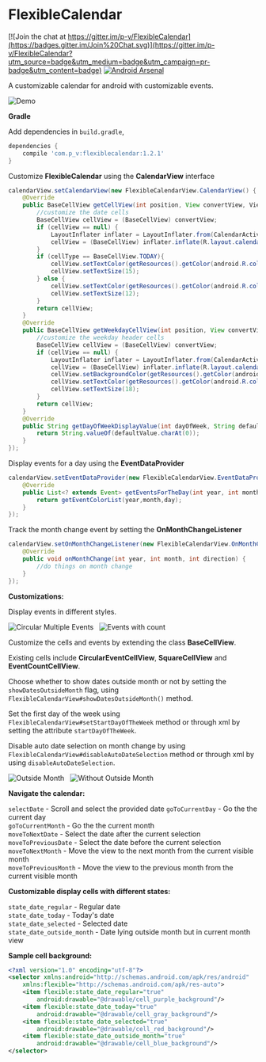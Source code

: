 # FlexibleCalendar

[![Join the chat at https://gitter.im/p-v/FlexibleCalendar](https://badges.gitter.im/Join%20Chat.svg)](https://gitter.im/p-v/FlexibleCalendar?utm_source=badge&utm_medium=badge&utm_campaign=pr-badge&utm_content=badge) [![Android Arsenal](https://img.shields.io/badge/Android%20Arsenal-FlexibleCalendar-brightgreen.svg?style=flat)](https://android-arsenal.com/details/1/2323)

A customizable calendar for android with customizable events.

![Demo](demo/demo.gif)

**Gradle**

Add dependencies in `build.gradle`,

```groovy
dependencies {
    compile 'com.p_v:flexiblecalendar:1.2.1'
}
```

Customize **FlexibleCalendar** using the **CalendarView** interface

```java
calendarView.setCalendarView(new FlexibleCalendarView.CalendarView() {
    @Override
    public BaseCellView getCellView(int position, View convertView, ViewGroup parent, int cellType) {
        //customize the date cells
        BaseCellView cellView = (BaseCellView) convertView;
        if (cellView == null) {
            LayoutInflater inflater = LayoutInflater.from(CalendarActivity4.this);
            cellView = (BaseCellView) inflater.inflate(R.layout.calendar3_date_cell_view, null);
        }
        if (cellType == BaseCellView.TODAY){
            cellView.setTextColor(getResources().getColor(android.R.color.holo_red_dark));
            cellView.setTextSize(15);
        } else {
            cellView.setTextColor(getResources().getColor(android.R.color.white));
            cellView.setTextSize(12);
        }
        return cellView;
    }
    @Override
    public BaseCellView getWeekdayCellView(int position, View convertView, ViewGroup parent) {
        //customize the weekday header cells
        BaseCellView cellView = (BaseCellView) convertView;
        if (cellView == null) {
            LayoutInflater inflater = LayoutInflater.from(CalendarActivity4.this);
            cellView = (BaseCellView) inflater.inflate(R.layout.calendar3_week_cell_view, null);
            cellView.setBackgroundColor(getResources().getColor(android.R.color.holo_purple));
            cellView.setTextColor(getResources().getColor(android.R.color.holo_orange_light));
            cellView.setTextSize(18);
        }
        return cellView;
    }
    @Override
    public String getDayOfWeekDisplayValue(int dayOfWeek, String defaultValue) {
        return String.valueOf(defaultValue.charAt(0));
    }
});
```

Display events for a day using the **EventDataProvider**

```java
calendarView.setEventDataProvider(new FlexibleCalendarView.EventDataProvider() {
    @Override
    public List<? extends Event> getEventsForTheDay(int year, int month, int day) {
        return getEventColorList(year,month,day);
    }
});
```
Track the month change event by setting the **OnMonthChangeListener**
```java
calendarView.setOnMonthChangeListener(new FlexibleCalendarView.OnMonthChangeListener() {
    @Override
    public void onMonthChange(int year, int month, int direction) {
        //do things on month change
    }
});
```

**Customizations:**

Display events in different styles.

![Circular Multiple Events](demo/screenshot-1.jpg) &nbsp; ![Events with count](demo/screenshot-4.jpg)

Customize the cells and events by extending the class **BaseCellView**. 

Existing cells include **CircularEventCellView**, **SquareCellView** and **EventCountCellView**.

Choose whether to show dates outside month or not by setting the `showDatesOutsideMonth` flag,
 using `FlexibleCalendarView#showDatesOutsideMonth()` method.

Set the first day of the week using `FlexibleCalendarView#setStartDayOfTheWeek` method or through xml
 by setting the attribute `startDayOfTheWeek`.

Disable auto date selection on month change by using `FlexibleCalendarView#disableAutoDateSelection` method or through xml by using `disableAutoDateSelection`.

![Outside Month](demo/screenshot-2.jpg) &nbsp; ![Without Outside Month](demo/screenshot-3.jpg)

**Navigate the calendar:**

`selectDate` - Scroll and select the provided date
`goToCurrentDay` - Go the the current day <br/>
`goToCurrentMonth` - Go the the current month <br/>
`moveToNextDate` - Select the date after the current selection <br/>
`moveToPreviousDate` - Select the date before the current selection <br/>
`moveToNextMonth` - Move the view to the next month from the current visible month <br/>
`moveToPreviousMonth` - Move the view to the previous month from the current visible month <br/>

**Customizable display cells with different states:**

`state_date_regular` - Regular date<br/>
`state_date_today` - Today's date<br/>
`state_date_selected` - Selected date<br/>
`state_date_outside_month` - Date lying outside month but in current month view<br/>

**Sample cell background:**

```xml
<?xml version="1.0" encoding="utf-8"?>
<selector xmlns:android="http://schemas.android.com/apk/res/android"
    xmlns:flexible="http://schemas.android.com/apk/res-auto">
    <item flexible:state_date_regular="true"
        android:drawable="@drawable/cell_purple_background"/>
    <item flexible:state_date_today="true"
        android:drawable="@drawable/cell_gray_background"/>
    <item flexible:state_date_selected="true"
        android:drawable="@drawable/cell_red_background"/>
    <item flexible:state_date_outside_month="true"
        android:drawable="@drawable/cell_blue_background"/>
</selector>
```

